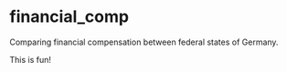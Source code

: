 
# financial_comp

Comparing financial compensation between federal states of Germany.

This is fun!

